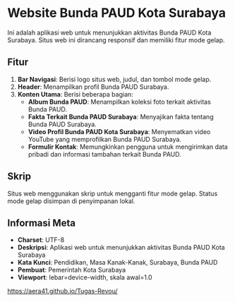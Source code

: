 # Website Bunda PAUD Kota Surabaya

Ini adalah aplikasi web untuk menunjukkan aktivitas Bunda PAUD Kota Surabaya. Situs web ini dirancang responsif dan memiliki fitur mode gelap.

## Fitur

1. **Bar Navigasi**: Berisi logo situs web, judul, dan tombol mode gelap.
2. **Header**: Menampilkan profil Bunda PAUD Surabaya.
3. **Konten Utama**: Berisi beberapa bagian:
    - **Album Bunda PAUD**: Menampilkan koleksi foto terkait aktivitas Bunda PAUD.
    - **Fakta Terkait Bunda PAUD Surabaya**: Menyajikan fakta tentang Bunda PAUD Surabaya.
    - **Video Profil Bunda PAUD Kota Surabaya**: Menyematkan video YouTube yang memprofilkan Bunda PAUD Surabaya.
    - **Formulir Kontak**: Memungkinkan pengguna untuk mengirimkan data pribadi dan informasi tambahan terkait Bunda PAUD.

## Skrip

Situs web menggunakan skrip untuk mengganti fitur mode gelap. Status mode gelap disimpan di penyimpanan lokal.

## Informasi Meta

- **Charset**: UTF-8
- **Deskripsi**: Aplikasi web untuk menunjukkan aktivitas Bunda PAUD Kota Surabaya
- **Kata Kunci**: Pendidikan, Masa Kanak-Kanak, Surabaya, Bunda PAUD
- **Pembuat**: Pemerintah Kota Surabaya
- **Viewport**: lebar=device-width, skala awal=1.0

https://aera41.github.io/Tugas-Revou/
